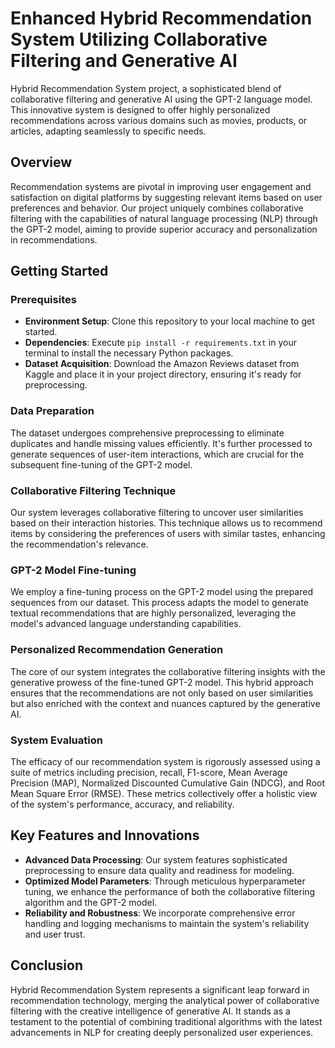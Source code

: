 # Enhanced Hybrid Recommendation System Utilizing Collaborative Filtering and Generative AI

Hybrid Recommendation System project, a sophisticated blend of collaborative filtering and generative AI using the GPT-2 language model. This innovative system is designed to offer highly personalized recommendations across various domains such as movies, products, or articles, adapting seamlessly to specific needs.

## Overview
Recommendation systems are pivotal in improving user engagement and satisfaction on digital platforms by suggesting relevant items based on user preferences and behavior. Our project uniquely combines collaborative filtering with the capabilities of natural language processing (NLP) through the GPT-2 model, aiming to provide superior accuracy and personalization in recommendations.

## Getting Started

### Prerequisites
- **Environment Setup**: Clone this repository to your local machine to get started.
- **Dependencies**: Execute `pip install -r requirements.txt` in your terminal to install the necessary Python packages.
- **Dataset Acquisition**: Download the Amazon Reviews dataset from Kaggle and place it in your project directory, ensuring it's ready for preprocessing.

### Data Preparation
The dataset undergoes comprehensive preprocessing to eliminate duplicates and handle missing values efficiently. It's further processed to generate sequences of user-item interactions, which are crucial for the subsequent fine-tuning of the GPT-2 model.

### Collaborative Filtering Technique
Our system leverages collaborative filtering to uncover user similarities based on their interaction histories. This technique allows us to recommend items by considering the preferences of users with similar tastes, enhancing the recommendation's relevance.

### GPT-2 Model Fine-tuning
We employ a fine-tuning process on the GPT-2 model using the prepared sequences from our dataset. This process adapts the model to generate textual recommendations that are highly personalized, leveraging the model's advanced language understanding capabilities.

### Personalized Recommendation Generation
The core of our system integrates the collaborative filtering insights with the generative prowess of the fine-tuned GPT-2 model. This hybrid approach ensures that the recommendations are not only based on user similarities but also enriched with the context and nuances captured by the generative AI.

### System Evaluation
The efficacy of our recommendation system is rigorously assessed using a suite of metrics including precision, recall, F1-score, Mean Average Precision (MAP), Normalized Discounted Cumulative Gain (NDCG), and Root Mean Square Error (RMSE). These metrics collectively offer a holistic view of the system's performance, accuracy, and reliability.

## Key Features and Innovations
- **Advanced Data Processing**: Our system features sophisticated preprocessing to ensure data quality and readiness for modeling.
- **Optimized Model Parameters**: Through meticulous hyperparameter tuning, we enhance the performance of both the collaborative filtering algorithm and the GPT-2 model.
- **Reliability and Robustness**: We incorporate comprehensive error handling and logging mechanisms to maintain the system's reliability and user trust.

## Conclusion
Hybrid Recommendation System represents a significant leap forward in recommendation technology, merging the analytical power of collaborative filtering with the creative intelligence of generative AI. It stands as a testament to the potential of combining traditional algorithms with the latest advancements in NLP for creating deeply personalized user experiences.